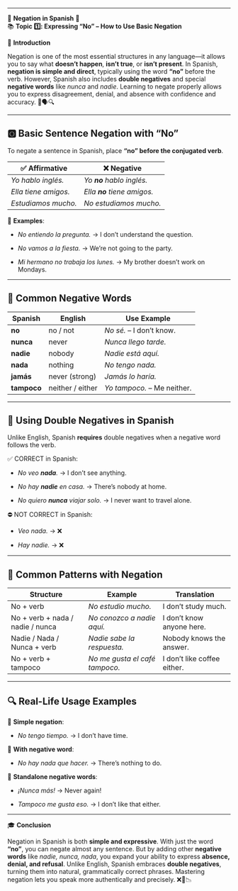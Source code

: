 
----
🌟 **Negation in Spanish** 🌟  
📚 **Topic 1️⃣: Expressing “No” – How to Use Basic Negation**

📘 **Introduction**

Negation is one of the most essential structures in any language—it allows you to say what **doesn’t happen**, **isn’t true**, or **isn’t present**. In Spanish, **negation is simple and direct**, typically using the word **“no”** before the verb. However, Spanish also includes **double negatives** and special **negative words** like _nunca_ and _nadie_. Learning to negate properly allows you to express disagreement, denial, and absence with confidence and accuracy. 🚫🗣️🔍

---

## 🅾️ Basic Sentence Negation with **“No”**

To negate a sentence in Spanish, place **“no” before the conjugated verb**.

|✅ Affirmative|❌ Negative|
|---|---|
|_Yo hablo inglés._|_Yo **no** hablo inglés._|
|_Ella tiene amigos._|_Ella **no** tiene amigos._|
|_Estudiamos mucho._|_No estudiamos mucho._|

📝 **Examples**:

- _No entiendo la pregunta._ → I don’t understand the question.
    
- _No vamos a la fiesta._ → We’re not going to the party.
    
- _Mi hermano no trabaja los lunes._ → My brother doesn’t work on Mondays.
    

---

## 🔁 Common Negative Words

|Spanish|English|Use Example|
|---|---|---|
|**no**|no / not|_No sé._ – I don’t know.|
|**nunca**|never|_Nunca llego tarde._|
|**nadie**|nobody|_Nadie está aquí._|
|**nada**|nothing|_No tengo nada._|
|**jamás**|never (strong)|_Jamás lo haría._|
|**tampoco**|neither / either|_Yo tampoco._ – Me neither.|

---

## 🧠 Using Double Negatives in Spanish

Unlike English, Spanish **requires** double negatives when a negative word follows the verb.

✅ CORRECT in Spanish:

- _No veo **nada**._ → I don’t see anything.
    
- _No hay **nadie** en casa._ → There’s nobody at home.
    
- _No quiero **nunca** viajar solo._ → I never want to travel alone.
    

⛔ NOT CORRECT in Spanish:

- _Veo nada._ → ❌
    
- _Hay nadie._ → ❌
    

---

## 🔄 Common Patterns with Negation

|Structure|Example|Translation|
|---|---|---|
|No + verb|_No estudio mucho._|I don’t study much.|
|No + verb + nada / nadie / nunca|_No conozco a nadie aquí._|I don’t know anyone here.|
|Nadie / Nada / Nunca + verb|_Nadie sabe la respuesta._|Nobody knows the answer.|
|No + verb + tampoco|_No me gusta el café tampoco._|I don’t like coffee either.|

---

## 🔍 Real-Life Usage Examples

🧾 **Simple negation**:

- _No tengo tiempo._ → I don’t have time.
    

🧾 **With negative word**:

- _No hay nada que hacer._ → There’s nothing to do.
    

🧾 **Standalone negative words**:

- _¡Nunca más!_ → Never again!
    
- _Tampoco me gusta eso._ → I don’t like that either.
    

---

🎓 **Conclusion**

Negation in Spanish is both **simple and expressive**. With just the word **“no”**, you can negate almost any sentence. But by adding other **negative words** like _nadie, nunca, nada_, you expand your ability to express **absence, denial, and refusal**. Unlike English, Spanish embraces **double negatives**, turning them into natural, grammatically correct phrases. Mastering negation lets you speak more authentically and precisely. ❌🧠📉